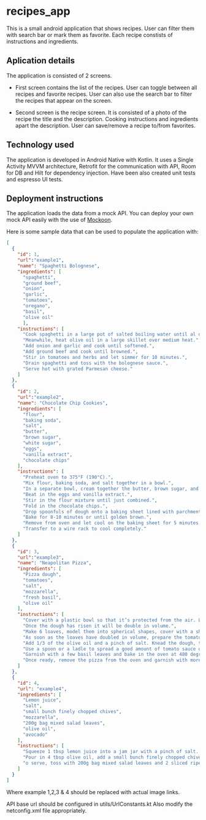 # recipes_app
This is a small android application that shows recipes. User can filter them with search bar or mark them as favorite. Each recipe constists of instructions and ingredients.

## Aplication details

The application is consisted of 2 screens. 

- First screen contains the list of the recipes. User can toggle between all recipes and favorite recipes. User can also use the search bar to filter the recipes that appear on the screen.

- Second screen is the recipe screen. It is consisted of a photo of the recipe the title and the description. Cooking instructions and ingredients apart the description. User can save/remove a recipe to/from favorites. 

## Technology used

The application is developed in Android Native with Kotlin. It uses a Single Activity MVVM architecture, Retrofit for the communication with API, Room for DB and Hilt for dependency injection. Have been also created unit tests and espresso UI tests.

## Deployment instructions

The application loads the data from a mock API. You can deploy your own mock API easily with the use of [Mockoon](https://mockoon.com/download/).

Here is some sample data that can be used to populate the application with: 
```json
[  
  {    
    "id": 1,
    "url":"example1",
    "name": "Spaghetti Bolognese", 
    "ingredients": [      
      "spaghetti",      
      "ground beef",      
      "onion",      
      "garlic",      
      "tomatoes",      
      "oregano",      
      "basil",      
      "olive oil"
      ],
    "instructions": [
      "Cook spaghetti in a large pot of salted boiling water until al dente.",
      "Meanwhile, heat olive oil in a large skillet over medium heat.",
      "Add onion and garlic and cook until softened.",
      "Add ground beef and cook until browned.",
      "Stir in tomatoes and herbs and let simmer for 10 minutes.",
      "Drain spaghetti and toss with the bolognese sauce.",
      "Serve hot with grated Parmesan cheese."
    ]
  },
  {
    "id": 2,
    "url":"example2",
    "name": "Chocolate Chip Cookies",
    "ingredients": [
      "flour",
      "baking soda",
      "salt",
      "butter",
      "brown sugar",
      "white sugar",
      "eggs",
      "vanilla extract",
      "chocolate chips"
    ],
    "instructions": [
      "Preheat oven to 375°F (190°C).",
      "Mix flour, baking soda, and salt together in a bowl.",
      "In a separate bowl, cream together the butter, brown sugar, and white sugar.",
      "Beat in the eggs and vanilla extract.",
      "Stir in the flour mixture until just combined.",
      "Fold in the chocolate chips.",
      "Drop spoonfuls of dough onto a baking sheet lined with parchment paper.",
      "Bake for 8-10 minutes or until golden brown.",
      "Remove from oven and let cool on the baking sheet for 5 minutes.",
      "Transfer to a wire rack to cool completely."
    ]
  },
  {
    "id": 3,
    "url":"example3",
    "name": "Neapolitan Pizza",
    "ingredients": [
      "Pizza dough",
      "tomatoes",
      "salt",
      "mozzarella",
      "fresh basil",
      "olive oil"
    ],
    "instructions": [
      "Cover with a plastic bowl so that it’s protected from the air. Let rise for about 1 hour in a warm place or for about 3-4 hours at room temperature.",
      "Once the dough has risen it will be double in volume.",
      "Make 6 loaves, model them into spherical shapes, cover with a sheet of plastic wrap and let rise for about 45 minutes in a warm place or for a few hours at room temperature.",
      "As soon as the loaves have doubled in volume, prepare the tomato sauce and place it in a bowl.",
      "Add 1/3 of the olive oil and a pinch of salt. Knead the dough, then flatten it using your fingers. ",
      "Use a spoon or a ladle to spread a good amount of tomato sauce on the pizza. Then cover with mozzarella pieces.",
      "Garnish with a few basil leaves and bake in the oven at 480 degrees F for about 5-6 minutes. ",
      "Once ready, remove the pizza from the oven and garnish with more basil and a drizzle of oil. Serve immediately."
    ]
  },
  {
    "id": 4,
    "url": "example4",
    "ingredients": [
      "Lemon juice",
      "salt",
      "small bunch finely chopped chives",
      "mozzarella",
      "200g bag mixed salad leaves",
      "olive oil",
      "avocado"
    ],
    "instructions": [
      "Squeeze 1 tbsp lemon juice into a jam jar with a pinch of salt. ",
      "Pour in 4 tbsp olive oil, add a small bunch finely chopped chives, put on the lid, then shake well.",
      "o serve, toss with 200g bag mixed salad leaves and 2 sliced ripe avocados."
    ]
  }
]
```
Where example 1,2,3 & 4 should be replaced with actual image links.

API base url should be configured in utils/UrlConstants.kt Also modify the netconfig.xml file appropriately.
